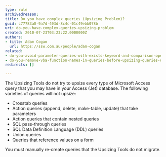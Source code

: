 ```yaml
---
type: rule
archivedreason: 
title: Do you have complex queries (Upsizing Problem)?
guid: c77783a8-9a7d-403d-8c4c-01c49ebb078b
uri: do-you-have-complex-queries-upsizing-problem
created: 2010-07-23T03:23:22.0000000Z
authors:
- title: Adam Cogan
  url: https://ssw.com.au/people/adam-cogan
related:
- do-you-avoid-parameter-queries-with-exists-keyword-and-comparison-operators-<>-or-=upsizing-problem
- do-you-remove-vba-function-names-in-queries-before-upsizing-queries-upsizing-problem
redirects: []

---
```


The Upsizing Tools do not try to upsize every type of Microsoft Access query that you may have in your Access (Jet) database. The following varieties of queries will not upsize:   
<!--endintro-->

* Crosstab queries
* Action queries (append, delete, make-table, update) that take parameters
* Action queries that contain nested queries
* SQL pass-through queries
* SQL Data Definition Language (DDL) queries
* Union queries
* Queries that reference values on a form




You must manually re-create queries that the Upsizing Tools do not migrate.
